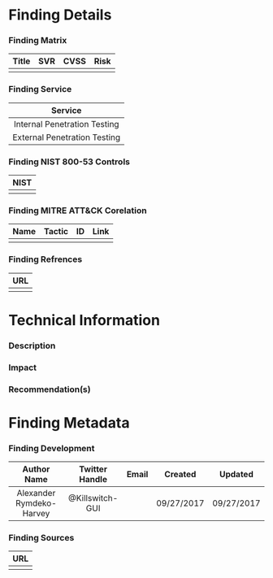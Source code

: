 # Finding Details 

### Finding Matrix
| Title  | SVR  |  CVSS  | Risk |
|:-:|:-:|:-:|:-:|
|   |   |   |   |

### Finding Service
| Service  |
|:-:|
| Internal Penetration Testing  |
| External Penetration Testing  |

### Finding NIST 800-53 Controls
| NIST  |
|:-:|
|  |


### Finding MITRE ATT&CK Corelation
| Name | Tactic | ID | Link |
|:-:|:-:|:-:|:-:|
|  |  | | |

### Finding Refrences
| URL |
|:-:|
|  |
 
# Technical Information

### Description 

### Impact

### Recommendation(s)

# Finding Metadata
### Finding Development
| Author Name | Twitter Handle | Email | Created | Updated |
|:-:|:-:|:-:|:-:|:-:|
| Alexander Rymdeko-Harvey | @Killswitch-GUI |  | 09/27/2017 | 09/27/2017 |

### Finding Sources
| URL | 
|:-:|
|  |
